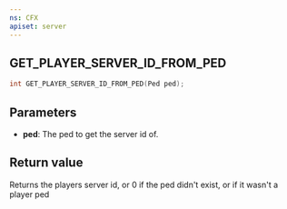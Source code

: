 ```yaml
---
ns: CFX
apiset: server
---
```


## GET_PLAYER_SERVER_ID_FROM_PED 

```c
int GET_PLAYER_SERVER_ID_FROM_PED(Ped ped);
```

## Parameters
- **ped**: The ped to get the server id of.

## Return value
Returns the players server id, or 0 if the ped didn't exist, or if it wasn't a player ped
